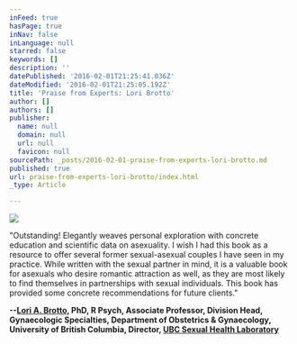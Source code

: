 ```yaml
---
inFeed: true
hasPage: true
inNav: false
inLanguage: null
starred: false
keywords: []
description: ''
datePublished: '2016-02-01T21:25:41.036Z'
dateModified: '2016-02-01T21:25:05.192Z'
title: 'Praise from Experts: Lori Brotto'
author: []
authors: []
publisher:
  name: null
  domain: null
  url: null
  favicon: null
sourcePath: _posts/2016-02-01-praise-from-experts-lori-brotto.md
published: true
url: praise-from-experts-lori-brotto/index.html
_type: Article

---
```

![](https://the-grid-user-content.s3-us-west-2.amazonaws.com/c91f60fc-2f8d-4792-a759-ad81a8621551.jpg)

"Outstanding! Elegantly weaves personal exploration with concrete education and scientific data on asexuality. I wish I had this book as a resource to offer several former sexual-asexual couples I have seen in my practice. While written with the sexual partner in mind, it is a valuable book for asexuals who desire romantic attraction as well, as they are most likely to find themselves in partnerships with sexual individuals. This book has provided some concrete recommendations for future clients."

**--[Lori A. Brotto][0], PhD, R Psych, Associate Professor, Division Head, Gynaecologic Specialties, Department of Obstetrics & Gynaecology, University of British Columbia, Director, [UBC Sexual Health Laboratory][1]**

[0]: http://loribrotto.com/
[1]: http://brottolab.com/